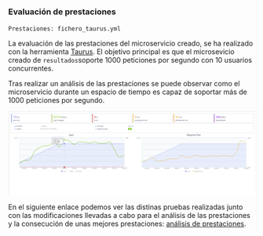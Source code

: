 ### Evaluación de prestaciones

```
Prestaciones: fichero_taurus.yml
```

La evaluación de las prestaciones del microservicio creado, se ha realizado con la herramienta [Taurus](https://gettaurus.org/). El objetivo principal es que el microsevicio creado de `resultados`soporte 1000 peticiones por segundo con 10 usuarios concurrentes.

Tras realizar un análisis de las prestaciones se puede observar como el microservicio durante un espacio de tiempo es capaz de soportar más de 1000 peticiones por segundo.
 
 ![img](https://github.com/manuelalonsobraojos/cc-proyecto/blob/master/img/captura_prueba_2.PNG)

En el siguiente enlace podemos ver las distinas pruebas realizadas junto con las modificaciones llevadas a cabo para el análisis de las prestaciones y la consecución de unas mejores prestaciones: [análisis de prestaciones](https://github.com/manuelalonsobraojos/cc-proyecto/blob/master/docs/prestaciones.md).
